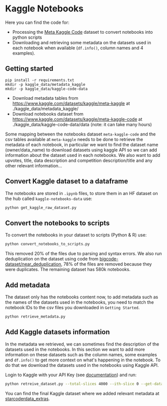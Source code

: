 # Kaggle Notebooks

Here you can find the code for:
- Processing the [Meta Kaggle Code](https://www.kaggle.com/datasets/kaggle/meta-kaggle-code) dataset to convert notebooks into python scripts
- Downloading and retrieving some metadata on the datasets used in each notebook when available (`df.info()`, column names and 4 examples).

## Getting started
```
pip install -r requirements.txt
mkdir -p kaggle_data/metadata_kaggle
mkdir -p kaggle_data/kaggle-code-data
```

- Download metadata tables from https://www.kaggle.com/datasets/kaggle/meta-kaggle at ./kaggle_data/metadata_kaggle/
- Download notebooks dataset from https://www.kaggle.com/datasets/kaggle/meta-kaggle-code at ./kaggle_data/kaggle-code-data/data (note: it can take many hours)

Some mapping between the notebooks dataset `meta-kaggle-code` and the csv tables available at `meta-kaggle` needs to be done to retrieve the metadata of each notebook, in particular we want to find the dataset name (owner/data_name) to download datasets using kaggle API so we can add information about the dataset used in each notebooks. We also want to add upvotes, title, data description and competition description/title and any other relevant information...

## Convert Kaggle dataset to a dataframe

The notebooks are stored in `.ipynb`  files, to store them in an HF dataset on the hub called `kaggle-notebooks-data` use:

```bash
python get_kaggle_raw_dataset.py
```

## Convert the notebooks to scripts

To convert the notebooks in your dataset to scripts (Python & R) use:
```bash
python convert_notebooks_to_scripts.py
```

This removed 20% of the files due to parsing and syntax errors. We also run deduplication on the dataset using code from [bigcode-dataset/near_deduplication](https://github.com/bigcode-project/bigcode-dataset/blob/main/near_deduplication), 78% of the files are removed because they were duplicates. The remaining dataset has 580k notebooks.

## Add metadata
The dataset only has the notebooks content now, to add metadata such as the names of the datasets used in the notebooks, you need to match the notebook IDs to the csv files you downloaded in `Getting Started`.

```bash
python retrieve_metadata.py
```

## Add Kaggle datasets information
In the metadata we retrieved, we can sometimes find the description of the datasets used in the notebooks. In this section we want to add more information on these datasets such as the column names, some examples and `df.info()` to get more context on what's happening in the notebook. To do that we download the datasets used in the notebooks using Kaggle API.

Login to Kaggle with your API Key (see [documentation](https://www.kaggle.com/docs/api)) and run:
```bash
python retreive_dataset.py --total-slices 4000 --ith-slice 0 --get-datainfo --download-data
```

You can find the final Kaggle dataset where we added relevant metadata at [starcoderdata_extras](https://huggingface.co/datasets/HuggingFaceTB/starcoderdata_extras).
